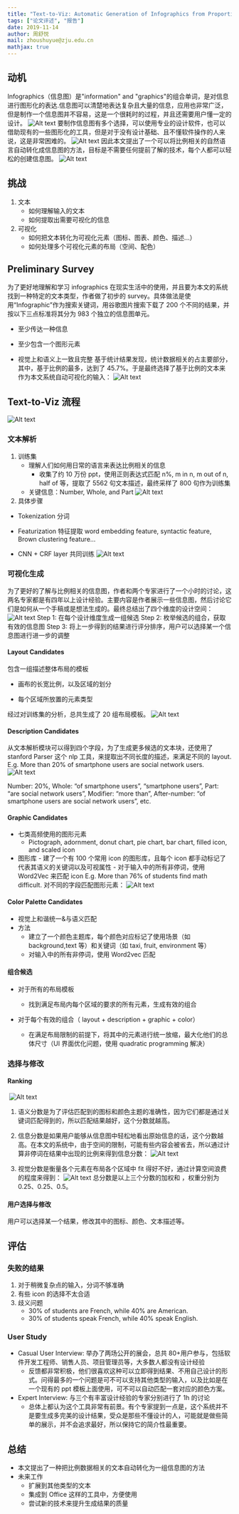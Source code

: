 ```yaml
---
title: "Text-to-Viz: Automatic Generation of Infographics from Proportion-Related Natural Language Statements"
tags: ["论文评述", "报告"]
date: 2019-11-14
author: 周舒悦
mail: zhoushuyue@zju.edu.cn
mathjax: true
---
```


## 动机

Infographics（信息图）是"information" and "graphics"的组合单词，是对信息进行图形化的表达.信息图可以清楚地表达复杂且大量的信息，应用也非常广泛，但是制作一个信息图并不容易，这是一个很耗时的过程，并且还需要用户懂一定的设计。
![Alt text](http://www.cad.zju.edu.cn/home/vagblog/images/photo_bed/2019/11/15/a9f81ccefbfb9bb96451d6cc5de4a944a61438a5.png)
要制作信息图有多个选择，可以使用专业的设计软件，也可以借助现有的一些图形化的工具，但是对于没有设计基础、且不懂软件操作的人来说，这是非常困难的。
![Alt text](http://www.cad.zju.edu.cn/home/vagblog/images/photo_bed/2019/11/15/c45da6bc5b291a21e28d8b72b8ef5f31fb5f06ff.png)
因此本文提出了一个可以将比例相关的自然语言自动转化成信息图的方法，目标是不需要任何提前了解的技术，每个人都可以轻松的创建信息图。
![Alt text](http://www.cad.zju.edu.cn/home/vagblog/images/photo_bed/2019/11/15/6b8b8da8229f86d338b97f1b71db9663abfa8155.png)

## 挑战

1. 文本
    - 如何理解输入的文本
    - 如何提取出需要可视化的信息
2. 可视化
    - 如何把文本转化为可视化元素（图标、图表、颜色、描述...）
    - 如何处理多个可视化元素的布局（空间、配色）

## Preliminary Survey

为了更好地理解和学习 infographics 在现实生活中的使用，并且要为本文的系统找到一种特定的文本类型，作者做了初步的 survey。具体做法是使用“Infographic”作为搜索关键词，用谷歌图片搜索下载了 200 个不同的结果，并按以下三点标准将其分为 983 个独立的信息图单元。

-   至少传达一种信息

-   至少包含一个图形元素

-   视觉上和语义上一致且完整
    基于统计结果发现，统计数据相关的占主要部分，其中，基于比例的最多，达到了 45.7%。于是最终选择了基于比例的文本来作为本文系统自动可视化的输入：
    ![Alt text](http://www.cad.zju.edu.cn/home/vagblog/images/photo_bed/2019/11/15/a72f4a337965e2d2b26e1ff33b2a583c7d05da68.png)

## Text-to-Viz 流程

![Alt text](http://www.cad.zju.edu.cn/home/vagblog/images/photo_bed/2019/11/15/f031bc30cc368b72551cabdc5af554b5f1b8dfa0.png)

### 文本解析

1. 训练集
    - 理解人们如何用日常的语言来表达比例相关的信息
        - 收集了约 10 万份 ppt，使用正则表达式匹配 n%, m in n, m out of n, half of 等，提取了 5562 句文本描述，最终采样了 800 句作为训练集
    - 关键信息：Number, Whole, and Part
      ![Alt text](http://www.cad.zju.edu.cn/home/vagblog/images/photo_bed/2019/11/15/d5051e7c313f5ae1c39a29a2e13d9c7b6ed1d576.png)
2. 具体步骤

-   Tokenization 分词

-   Featurization 特征提取
    word embedding feature, syntactic feature, Brown clustering feature...

-   CNN + CRF layer 共同训练
    ![Alt text](http://www.cad.zju.edu.cn/home/vagblog/images/photo_bed/2019/11/15/b012a9ee439ae1c3e31718c61955183781fe948a.png)

### 可视化生成

为了更好的了解与比例相关的信息图，作者和两个专家进行了一个小时的讨论，这两名专家都是有四年以上设计经验。主要内容是作者展示一些信息图，然后讨论它们是如何从一个手稿或是想法生成的。最终总结出了四个维度的设计空间：
![Alt text](http://www.cad.zju.edu.cn/home/vagblog/images/photo_bed/2019/11/15/12aac9f4be4d6672b97c970d837fa362627afb3c.png)
Step 1: 在每个设计维度生成一组候选
Step 2: 枚举候选的组合，获取有效的信息图
Step 3: 将上一步得到的结果进行评分排序，用户可以选择某一个信息图进行进一步的调整

#### Layout Candidates

包含一组描述整体布局的模板

-   画布的长宽比例，以及区域的划分

-   每个区域所放置的元素类型

经过对训练集的分析，总共生成了 20 组布局模板。
![Alt text](http://www.cad.zju.edu.cn/home/vagblog/images/photo_bed/2019/11/15/48ae0c35602038733423035d7ae7859bbc30a1bf.png)

#### Description Candidates

从文本解析模块可以得到四个字段，为了生成更多候选的文本块，还使用了 stanford Parser 这个 nlp 工具，来提取出不同长度的描述，来满足不同的 layout.
E.g. More than 20% of smartphone users are social network users.
![Alt text](http://www.cad.zju.edu.cn/home/vagblog/images/photo_bed/2019/11/15/12f8e61a39b0ca51463a5161ee68d1685d6e687e.png)

Number: 20%, Whole: “of smartphone users”, “smartphone users”, Part: “are social network users”, Modifier: “more than”, After-number: “of smartphone users are social network users”, etc.

#### Graphic Candidates

-   七类高频使用的图形元素
    -   Pictograph, adornment, donut chart, pie chart, bar chart, filled icon, and scaled icon
-   图形库 - 建了一个有 100 个常用 icon 的图形库，且每个 icon 都手动标记了代表其语义的关键词以及可视属性 - 对于输入中的所有非停词，使用 Word2Vec 来匹配 icon
    E.g. More than 76% of students find math difficult.
    对不同的字段匹配图形元素：
    ![Alt text](http://www.cad.zju.edu.cn/home/vagblog/images/photo_bed/2019/11/15/a5e6701ad1ba5759e5538f7228ddeada9632e583.png)

#### Color Palette Candidates

-   视觉上和谐统一&与语义匹配
-   方法
    -   建立了一个颜色主题库，每个颜色对应标记了使用场景（如 background,text 等）和关键词（如 taxi, fruit, environment 等）
    -   对输入中的所有非停词，使用 Word2vec 匹配

#### 组合候选

-   对于所有的布局模板

    -   找到满足布局内每个区域的要求的所有元素，生成有效的组合

-   对于每个有效的组合（ layout + description + graphic + color）
    -   在满足布局限制的前提下，将其中的元素进行统一放缩，最大化他们的总体尺寸（UI 界面优化问题，使用 quadratic programming 解决）

### 选择与修改

#### Ranking

​ ![Alt text](http://www.cad.zju.edu.cn/home/vagblog/images/photo_bed/2019/11/15/8b662a5d1b7e91a78196504e4a171f1537f00126.png)

1. 语义分数是为了评估匹配到的图标和颜色主题的准确性，因为它们都是通过关键词匹配得到的，所以匹配结果越好，这个分数就越高。
2. 信息分数是如果用户能够从信息图中轻松地看出原始信息的话，这个分数越高。在本文的系统中，由于空间的限制，可能有些内容会被省去，所以通过计算非停词在结果中出现的比例来得到信息分数：
   ![Alt text](http://www.cad.zju.edu.cn/home/vagblog/images/photo_bed/2019/11/15/6d442270f328e14aacadac4055bc14a9e94f41fc.png)

3. 视觉分数是衡量各个元素在布局各个区域中 fit 得好不好，通过计算空间浪费的程度来得到：
   ![Alt text](http://www.cad.zju.edu.cn/home/vagblog/images/photo_bed/2019/11/15/fe29aa60c44479f17d4432637f34867362976dc8.png)
   总分数是以上三个分数的加权和 ，权重分别为 0.25、0.25、0.5。

#### 用户选择与修改

用户可以选择某一个结果，修改其中的图标、颜色、文本描述等。

## 评估

### 失败的结果

1. 对于稍微复杂点的输入，分词不够准确
2. 有些 icon 的选择不太合适
3. 歧义问题
    - 30% of students are French, while 40% are American.
    - 30% of students speak French, while 40% speak English.

### User Study

-   Casual User Interview: 举办了两场公开的展会，总共 80+用户参与，包括软件开发工程师、销售人员、项目管理员等，大多数人都没有设计经验
    -   反馈都非常积极，他们很喜欢这种可以立即得到结果、不用自己设计的形式。问得最多的一个问题是可不可以支持其他类型的输入，以及比如是在一个现有的 ppt 模板上面使用，可不可以自动匹配一套对应的颜色方案。
-   Expert Interview: 与三个有丰富设计经验的专家分别进行了 1h 的讨论
    -   总体上都认为这个工具非常有前景。有个专家提到一点是，这个系统并不是要生成多完美的设计结果，受众是那些不懂设计的人，可能就是做些简单的展示，并不会追求最好，所以保持它的简介性最重要。

## 总结

-   本文提出了一种把比例数据相关的文本自动转化为一组信息图的方法
-   未来工作
    -   扩展到其他类型的文本
    -   集成到 Office 这样的工具中，方便使用
    -   尝试新的技术来提升生成结果的质量
